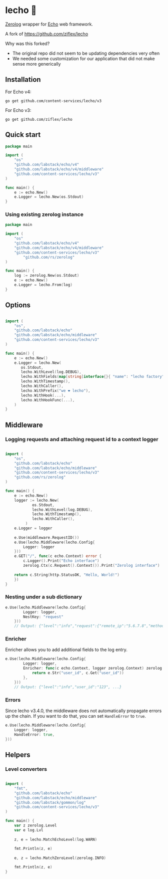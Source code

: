 # lecho :tomato:

[Zerolog](https://github.com/rs/zerolog) wrapper for [Echo](https://echo.labstack.com/) web framework.

A fork of https://github.com/ziflex/lecho

Why was this forked?
* The original repo did not seem to be updating dependencies very often
* We needed some customization for our application that did not make sense more generically

## Installation

For Echo v4:

```
go get github.com/content-services/lecho/v3
```

For Echo v3:

```
go get github.com/ziflex/lecho
```

## Quick start

```go
package main 

import (
	"os"
	"github.com/labstack/echo/v4"
	"github.com/labstack/echo/v4/middleware"
	"github.com/content-services/lecho/v3"
)

func main() {
    e := echo.New()
    e.Logger = lecho.New(os.Stdout)
}
```

### Using existing zerolog instance

```go
package main 

import (
	"os"
	"github.com/labstack/echo/v4"
	"github.com/labstack/echo/v4/middleware"
	"github.com/content-services/lecho/v3"
        "github.com/rs/zerolog"
)

func main() {
    log := zerolog.New(os.Stdout)
    e := echo.New()
    e.Logger = lecho.From(log)
}

```

## Options

```go

import (
	"os",
	"github.com/labstack/echo"
	"github.com/labstack/echo/middleware"
	"github.com/content-services/lecho/v3"
)

func main() {
    e := echo.New()
    e.Logger = lecho.New(
       os.Stdout,
       lecho.WithLevel(log.DEBUG),
       lecho.WithFields(map[string]interface{}{ "name": "lecho factory"}),
       lecho.WithTimestamp(),
       lecho.WithCaller(),
       lecho.WithPrefix("we ❤️ lecho"),
       lecho.WithHook(...),
       lecho.WithHookFunc(...),
    )
}
```

## Middleware

### Logging requests and attaching request id to a context logger 

```go

import (
	"os",
	"github.com/labstack/echo"
	"github.com/labstack/echo/middleware"
	"github.com/content-services/lecho/v3"
	"github.com/rs/zerolog"
)

func main() {
    e := echo.New()
    logger := lecho.New(
            os.Stdout,
            lecho.WithLevel(log.DEBUG),
            lecho.WithTimestamp(),
            lecho.WithCaller(),
         )
    e.Logger = logger
    
    e.Use(middleware.RequestID())
    e.Use(lecho.Middleware(lecho.Config{
    	Logger: logger
    }))	
    e.GET("/", func(c echo.Context) error {
        c.Logger().Print("Echo interface")
        zerolog.Ctx(c.Request().Context()).Print("Zerolog interface")
	
	return c.String(http.StatusOK, "Hello, World!")
    })
}
```

### Nesting under a sub dictionary

```go
e.Use(lecho.Middleware(lecho.Config{
        Logger: logger,
        NestKey: "request"
    }))
    // Output: {"level":"info","request":{"remote_ip":"5.6.7.8","method":"GET", ...}, ...}
```

### Enricher

Enricher allows you to add additional fields to the log entry.

```go
e.Use(lecho.Middleware(lecho.Config{
        Logger: logger,
        Enricher: func(c echo.Context, logger zerolog.Context) zerolog.Context {
            return e.Str("user_id", c.Get("user_id"))
        },
    }))
    // Output: {"level":"info","user_id":"123", ...}
```

### Errors
Since lecho v3.4.0, the middleware does not automatically propagate errors up the chain. 
If you want to do that, you can set `HandleError` to ``true``.

```go
e.Use(lecho.Middleware(lecho.Config{
    Logger: logger,
    HandleError: true,
}))
```

## Helpers

### Level converters

```go

import (
    "fmt",
    "github.com/labstack/echo"
    "github.com/labstack/echo/middleware"
    "github.com/labstack/gommon/log"
    "github.com/content-services/lecho/v3"
)

func main() {
	var z zerolog.Level
	var e log.Lvl
	
    z, e = lecho.MatchEchoLevel(log.WARN)
    
    fmt.Println(z, e)
    
    e, z = lecho.MatchZeroLevel(zerolog.INFO)

    fmt.Println(z, e)
}

```
